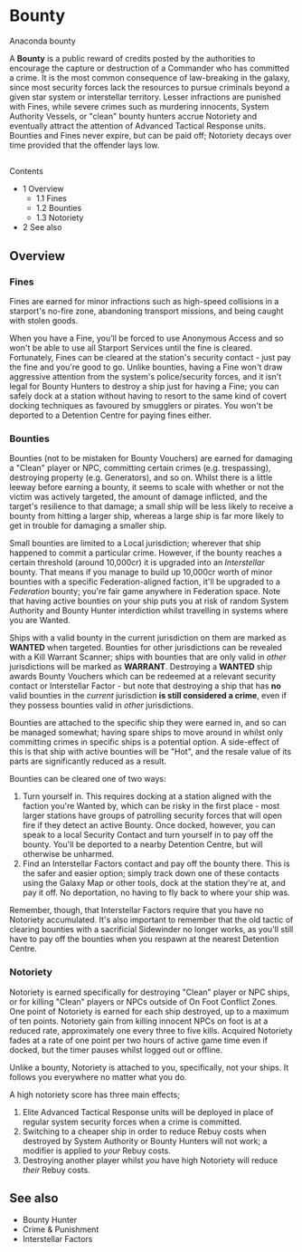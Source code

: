 # Bounty
Anaconda bounty
 		 	 

A **Bounty** is a public reward of credits posted by the authorities to encourage the capture or destruction of a Commander who has committed a crime. It is the most common consequence of law-breaking in the galaxy, since most security forces lack the resources to pursue criminals beyond a given star system or interstellar territory. Lesser infractions are punished with Fines, while severe crimes such as murdering innocents, System Authority Vessels, or "clean" bounty hunters accrue Notoriety and eventually attract the attention of Advanced Tactical Response units. Bounties and Fines never expire, but can be paid off; Notoriety decays over time provided that the offender lays low.

## 

Contents

- 1 Overview
    - 1.1 Fines
    - 1.2 Bounties
    - 1.3 Notoriety
- 2 See also

## Overview

### Fines

Fines are earned for minor infractions such as high-speed collisions in a starport's no-fire zone, abandoning transport missions, and being caught with stolen goods.

When you have a Fine, you'll be forced to use Anonymous Access and so won't be able to use all Starport Services until the fine is cleared. Fortunately, Fines can be cleared at the station's security contact - just pay the fine and you're good to go. Unlike bounties, having a Fine won't draw aggressive attention from the system's police/security forces, and it isn't legal for Bounty Hunters to destroy a ship just for having a Fine; you can safely dock at a station without having to resort to the same kind of covert docking techniques as favoured by smugglers or pirates. You won't be deported to a Detention Centre for paying fines either.

### Bounties

Bounties (not to be mistaken for Bounty Vouchers) are earned for damaging a "Clean" player or NPC, committing certain crimes (e.g. trespassing), destroying property (e.g. Generators), and so on. Whilst there is a little leeway before earning a bounty, it seems to scale with whether or not the victim was actively targeted, the amount of damage inflicted, and the target's resilience to that damage; a small ship will be less likely to receive a bounty from hitting a larger ship, whereas a large ship is far more likely to get in trouble for damaging a smaller ship.

Small bounties are limited to a Local jurisdiction; wherever that ship happened to commit a particular crime. However, if the bounty reaches a certain threshold (around 10,000cr) it is upgraded into an *Interstellar* bounty. That means if you manage to build up 10,000cr worth of minor bounties with a specific Federation-aligned faction, it'll be upgraded to a *Federation* bounty; you're fair game anywhere in Federation space. Note that having active bounties on your ship puts you at risk of random System Authority and Bounty Hunter interdiction whilst travelling in systems where you are Wanted.

Ships with a valid bounty in the current jurisdiction on them are marked as **WANTED** when targeted. Bounties for other jurisdictions can be revealed with a Kill Warrant Scanner; ships with bounties that are only valid in *other* jurisdictions will be marked as **WARRANT**. Destroying a **WANTED** ship awards Bounty Vouchers which can be redeemed at a relevant security contact or Interstellar Factor - but note that destroying a ship that has **no** valid bounties in the *current* jurisdiction **is still considered a crime**, even if they possess bounties valid in *other* jurisdictions.

Bounties are attached to the specific ship they were earned in, and so can be managed somewhat; having spare ships to move around in whilst only committing crimes in specific ships is a potential option. A side-effect of this is that ship with active bounties will be "Hot", and the resale value of its parts are significantly reduced as a result.

Bounties can be cleared one of two ways:

1. Turn yourself in. This requires docking at a station aligned with the faction you're Wanted by, which can be risky in the first place - most larger stations have groups of patrolling security forces that will open fire if they detect an active Bounty. Once docked, however, you can speak to a local Security Contact and turn yourself in to pay off the bounty. You'll be deported to a nearby Detention Centre, but will otherwise be unharmed.
2. Find an Interstellar Factors contact and pay off the bounty there. This is the safer and easier option; simply track down one of these contacts using the Galaxy Map or other tools, dock at the station they're at, and pay it off. No deportation, no having to fly back to where your ship was.

Remember, though, that Interstellar Factors require that you have no Notoriety accumulated. It's also important to remember that the old tactic of clearing bounties with a sacrificial Sidewinder no longer works, as you'll still have to pay off the bounties when you respawn at the nearest Detention Centre.

### Notoriety

Notoriety is earned specifically for destroying "Clean" player or NPC ships, or for killing "Clean" players or NPCs outside of On Foot Conflict Zones. One point of Notoriety is earned for each ship destroyed, up to a maximum of ten points. Notoriety gain from killing innocent NPCs on foot is at a reduced rate, approximately one every three to five kills. Acquired Notoriety fades at a rate of one point per two hours of active game time even if docked, but the timer pauses whilst logged out or offline.

Unlike a bounty, Notoriety is attached to you, specifically, not your ships. It follows you everywhere no matter what you do.

A high notoriety score has three main effects;

1. Elite Advanced Tactical Response units will be deployed in place of regular system security forces when a crime is committed.
2. Switching to a cheaper ship in order to reduce Rebuy costs when destroyed by System Authority or Bounty Hunters will not work; a modifier is applied to *your* Rebuy costs.
3. Destroying another player whilst *you* have high Notoriety will reduce *their* Rebuy costs.

## See also

- Bounty Hunter
- Crime & Punishment
- Interstellar Factors